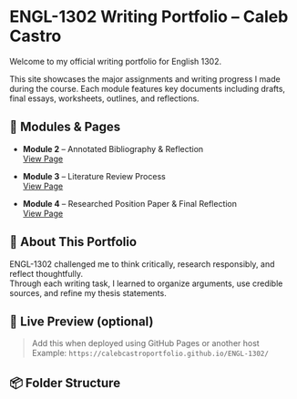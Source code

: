 # ENGL-1302 Writing Portfolio – Caleb Castro

Welcome to my official writing portfolio for English 1302.

This site showcases the major assignments and writing progress I made during the course. Each module features key documents including drafts, final essays, worksheets, outlines, and reflections.

## 📁 Modules & Pages

- **Module 2** – Annotated Bibliography & Reflection  
  [View Page](page1.html)

- **Module 3** – Literature Review Process  
  [View Page](page2.html)

- **Module 4** – Researched Position Paper & Final Reflection  
  [View Page](page3.html)

## 📝 About This Portfolio

ENGL-1302 challenged me to think critically, research responsibly, and reflect thoughtfully.  
Through each writing task, I learned to organize arguments, use credible sources, and refine my thesis statements.

## 🔗 Live Preview (optional)

> Add this when deployed using GitHub Pages or another host  
> Example: `https://calebcastroportfolio.github.io/ENGL-1302/`

## 📦 Folder Structure

